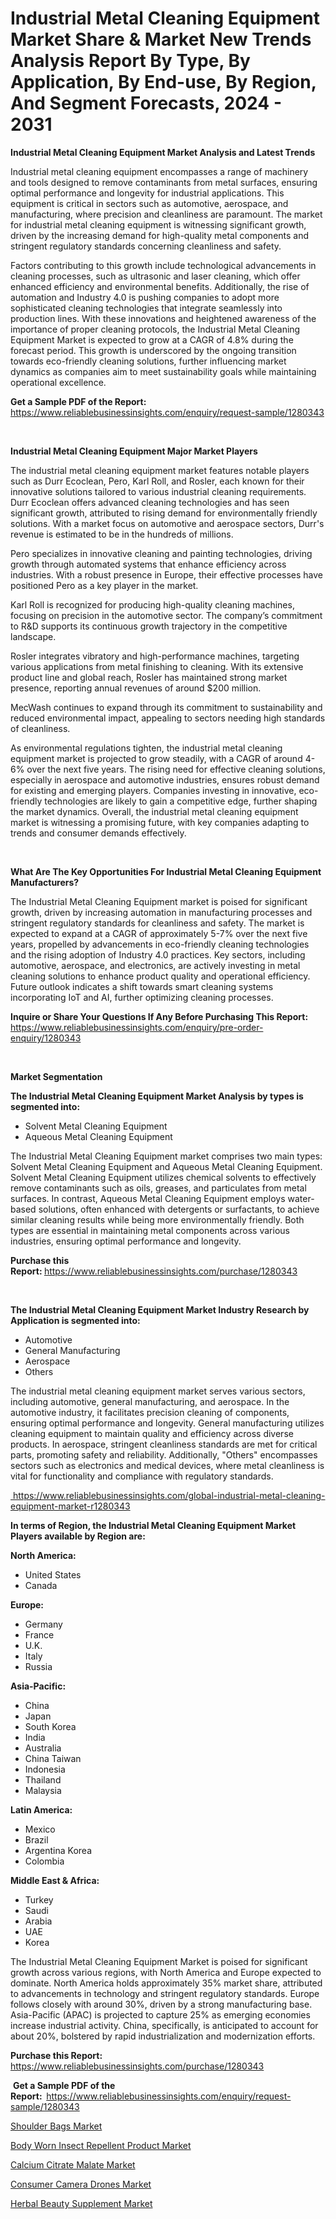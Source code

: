 <p><h1>Industrial Metal Cleaning Equipment Market Share & Market New Trends Analysis Report By Type, By Application, By End-use, By Region, And Segment Forecasts, 2024 - 2031</h1></p><p><strong>Industrial Metal Cleaning Equipment Market Analysis and Latest Trends</strong></p>
<p><p>Industrial metal cleaning equipment encompasses a range of machinery and tools designed to remove contaminants from metal surfaces, ensuring optimal performance and longevity for industrial applications. This equipment is critical in sectors such as automotive, aerospace, and manufacturing, where precision and cleanliness are paramount. The market for industrial metal cleaning equipment is witnessing significant growth, driven by the increasing demand for high-quality metal components and stringent regulatory standards concerning cleanliness and safety.</p><p>Factors contributing to this growth include technological advancements in cleaning processes, such as ultrasonic and laser cleaning, which offer enhanced efficiency and environmental benefits. Additionally, the rise of automation and Industry 4.0 is pushing companies to adopt more sophisticated cleaning technologies that integrate seamlessly into production lines. With these innovations and heightened awareness of the importance of proper cleaning protocols, the Industrial Metal Cleaning Equipment Market is expected to grow at a CAGR of 4.8% during the forecast period. This growth is underscored by the ongoing transition towards eco-friendly cleaning solutions, further influencing market dynamics as companies aim to meet sustainability goals while maintaining operational excellence.</p></p>
<p><strong>Get a Sample PDF of the Report:&nbsp;</strong> <a href="https://www.reliablebusinessinsights.com/enquiry/request-sample/1280343?utm_campaign=950&utm_medium=2&utm_source=Github&utm_content=ia&utm_term=10122024&utm_id=industrial-metal-cleaning-equipment">https://www.reliablebusinessinsights.com/enquiry/request-sample/1280343</a></p>
<p>&nbsp;</p>
<p><strong>Industrial Metal Cleaning Equipment Major Market Players</strong></p>
<p><p>The industrial metal cleaning equipment market features notable players such as Durr Ecoclean, Pero, Karl Roll, and Rosler, each known for their innovative solutions tailored to various industrial cleaning requirements. Durr Ecoclean offers advanced cleaning technologies and has seen significant growth, attributed to rising demand for environmentally friendly solutions. With a market focus on automotive and aerospace sectors, Durr's revenue is estimated to be in the hundreds of millions.</p><p>Pero specializes in innovative cleaning and painting technologies, driving growth through automated systems that enhance efficiency across industries. With a robust presence in Europe, their effective processes have positioned Pero as a key player in the market.</p><p>Karl Roll is recognized for producing high-quality cleaning machines, focusing on precision in the automotive sector. The company’s commitment to R&D supports its continuous growth trajectory in the competitive landscape.</p><p>Rosler integrates vibratory and high-performance machines, targeting various applications from metal finishing to cleaning. With its extensive product line and global reach, Rosler has maintained strong market presence, reporting annual revenues of around $200 million.</p><p>MecWash continues to expand through its commitment to sustainability and reduced environmental impact, appealing to sectors needing high standards of cleanliness.</p><p>As environmental regulations tighten, the industrial metal cleaning equipment market is projected to grow steadily, with a CAGR of around 4-6% over the next five years. The rising need for effective cleaning solutions, especially in aerospace and automotive industries, ensures robust demand for existing and emerging players. Companies investing in innovative, eco-friendly technologies are likely to gain a competitive edge, further shaping the market dynamics. Overall, the industrial metal cleaning equipment market is witnessing a promising future, with key companies adapting to trends and consumer demands effectively.</p></p>
<p>&nbsp;</p>
<p><strong>What Are The Key Opportunities For Industrial Metal Cleaning Equipment Manufacturers?</strong></p>
<p><p>The Industrial Metal Cleaning Equipment market is poised for significant growth, driven by increasing automation in manufacturing processes and stringent regulatory standards for cleanliness and safety. The market is expected to expand at a CAGR of approximately 5-7% over the next five years, propelled by advancements in eco-friendly cleaning technologies and the rising adoption of Industry 4.0 practices. Key sectors, including automotive, aerospace, and electronics, are actively investing in metal cleaning solutions to enhance product quality and operational efficiency. Future outlook indicates a shift towards smart cleaning systems incorporating IoT and AI, further optimizing cleaning processes.</p></p>
<p><strong>Inquire or Share Your Questions If Any Before Purchasing This Report:</strong> <a href="https://www.reliablebusinessinsights.com/enquiry/pre-order-enquiry/1280343?utm_campaign=950&utm_medium=2&utm_source=Github&utm_content=ia&utm_term=10122024&utm_id=industrial-metal-cleaning-equipment">https://www.reliablebusinessinsights.com/enquiry/pre-order-enquiry/1280343</a></p>
<p>&nbsp;</p>
<p><strong>Market Segmentation</strong></p>
<p><strong>The Industrial Metal Cleaning Equipment Market Analysis by types is segmented into:</strong></p>
<p><ul><li>Solvent Metal Cleaning Equipment</li><li>Aqueous Metal Cleaning Equipment</li></ul></p>
<p><p>The Industrial Metal Cleaning Equipment market comprises two main types: Solvent Metal Cleaning Equipment and Aqueous Metal Cleaning Equipment. Solvent Metal Cleaning Equipment utilizes chemical solvents to effectively remove contaminants such as oils, greases, and particulates from metal surfaces. In contrast, Aqueous Metal Cleaning Equipment employs water-based solutions, often enhanced with detergents or surfactants, to achieve similar cleaning results while being more environmentally friendly. Both types are essential in maintaining metal components across various industries, ensuring optimal performance and longevity.</p></p>
<p><strong>Purchase this Report:&nbsp;</strong><a href="https://www.reliablebusinessinsights.com/purchase/1280343?utm_campaign=950&utm_medium=2&utm_source=Github&utm_content=ia&utm_term=10122024&utm_id=industrial-metal-cleaning-equipment">https://www.reliablebusinessinsights.com/purchase/1280343</a></p>
<p>&nbsp;</p>
<p><strong>The Industrial Metal Cleaning Equipment Market Industry Research by Application is segmented into:</strong></p>
<p><ul><li>Automotive</li><li>General Manufacturing</li><li>Aerospace</li><li>Others</li></ul></p>
<p><p>The industrial metal cleaning equipment market serves various sectors, including automotive, general manufacturing, and aerospace. In the automotive industry, it facilitates precision cleaning of components, ensuring optimal performance and longevity. General manufacturing utilizes cleaning equipment to maintain quality and efficiency across diverse products. In aerospace, stringent cleanliness standards are met for critical parts, promoting safety and reliability. Additionally, "Others" encompasses sectors such as electronics and medical devices, where metal cleanliness is vital for functionality and compliance with regulatory standards.</p></p>
<p><a href="https://www.reliablebusinessinsights.com/global-industrial-metal-cleaning-equipment-market-r1280343?utm_campaign=950&utm_medium=2&utm_source=Github&utm_content=ia&utm_term=10122024&utm_id=industrial-metal-cleaning-equipment">&nbsp;https://www.reliablebusinessinsights.com/global-industrial-metal-cleaning-equipment-market-r1280343</a></p>
<p><strong>In terms of Region, the Industrial Metal Cleaning Equipment Market Players available by Region are:</strong></p>
<p>
    <p> <strong> North America: </strong>
        <ul>
            <li>United States</li>
            <li>Canada</li>
        </ul>
        </p> 
    <p> <strong> Europe: </strong>
        <ul>
            <li>Germany</li>
            <li>France</li>
            <li>U.K.</li>
            <li>Italy</li>
            <li>Russia</li>
        </ul>
        </p> 
    <p> <strong> Asia-Pacific: </strong>
        <ul>
            <li>China</li>
            <li>Japan</li>
            <li>South Korea</li>
            <li>India</li>
            <li>Australia</li>
            <li>China Taiwan</li>
            <li>Indonesia</li>
            <li>Thailand</li>
            <li>Malaysia</li>
        </ul>
        </p> 
    <p> <strong> Latin America: </strong>
        <ul>
            <li>Mexico</li>
            <li>Brazil</li>
            <li>Argentina Korea</li>
            <li>Colombia</li>
        </ul>
        </p> 
    <p> <strong> Middle East & Africa: </strong>
        <ul>
            <li>Turkey</li>
            <li>Saudi</li>
            <li>Arabia</li>
            <li>UAE</li>
            <li>Korea</li>
        </ul>
    </p>
    </p>
<p><p>The Industrial Metal Cleaning Equipment Market is poised for significant growth across various regions, with North America and Europe expected to dominate. North America holds approximately 35% market share, attributed to advancements in technology and stringent regulatory standards. Europe follows closely with around 30%, driven by a strong manufacturing base. Asia-Pacific (APAC) is projected to capture 25% as emerging economies increase industrial activity. China, specifically, is anticipated to account for about 20%, bolstered by rapid industrialization and modernization efforts.</p></p>
<p><strong>Purchase this Report: </strong><a href="https://www.reliablebusinessinsights.com/purchase/1280343?utm_campaign=950&utm_medium=2&utm_source=Github&utm_content=ia&utm_term=10122024&utm_id=industrial-metal-cleaning-equipment">https://www.reliablebusinessinsights.com/purchase/1280343</a></p>
<p>&nbsp;<strong>Get a Sample PDF of the Report:&nbsp;&nbsp;</strong><a href="https://www.reliablebusinessinsights.com/enquiry/request-sample/1280343?utm_campaign=950&utm_medium=2&utm_source=Github&utm_content=ia&utm_term=10122024&utm_id=industrial-metal-cleaning-equipment">https://www.reliablebusinessinsights.com/enquiry/request-sample/1280343</a></p>
<p><strong></strong></p>
<p><p><a href="https://www.linkedin.com/pulse/c-hannibex-sqmmf?utm_campaign=950&utm_medium=2&utm_source=Github&utm_content=ia&utm_term=10122024&utm_id=industrial-metal-cleaning-equipment">Shoulder Bags Market</a></p><p><a href="https://github.com/flnordan65e0/Market-Research-Report-List-1/blob/main/body-worn-insect-repellent-product-market.md?utm_campaign=950&utm_medium=2&utm_source=Github&utm_content=ia&utm_term=10122024&utm_id=industrial-metal-cleaning-equipment">Body Worn Insect Repellent Product Market</a></p><p><a href="https://www.linkedin.com/pulse/c-hannibex-sqmmf?utm_campaign=950&utm_medium=2&utm_source=Github&utm_content=ia&utm_term=10122024&utm_id=industrial-metal-cleaning-equipment">Calcium Citrate Malate Market</a></p><p><a href="https://www.linkedin.com/pulse/c-hannibex-sqmmf?utm_campaign=950&utm_medium=2&utm_source=Github&utm_content=ia&utm_term=10122024&utm_id=industrial-metal-cleaning-equipment">Consumer Camera Drones Market</a></p><p><a href="https://github.com/lindaopodray/Market-Research-Report-List-1/blob/main/herbal-beauty-supplement-market.md?utm_campaign=950&utm_medium=2&utm_source=Github&utm_content=ia&utm_term=10122024&utm_id=industrial-metal-cleaning-equipment">Herbal Beauty Supplement Market</a></p></p>